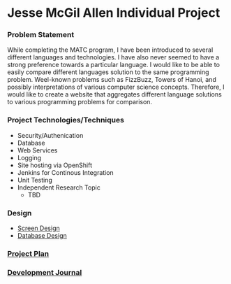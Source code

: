 # Jesse McGil Allen Individual Project

### Problem Statement
While completing the MATC program, I have been introduced to several different languages and technologies.  I have also never seemed to have a strong preference towards a particular language. I would like to be able to easily compare different languages solution to the same programming problem. Weel-known problems such as FizzBuzz, Towers of Hanoi, and possibly interpretations of various computer science concepts.  Therefore, I would like to create a website that aggregates different language solutions to various programming problems for comparison.

### Project Technologies/Techniques
- Security/Authenication
- Database
- Web Services
- Logging
- Site hosting via OpenShift
- Jenkins for Continous Integration
- Unit Testing
- Independent Research Topic
  - TBD

### Design
- [Screen Design](ScreenDesign.md)
- [Database Design](DatabaseDesign.md)

### [Project Plan](ProjectPlan.md)

### [Development Journal](Journal.md)

